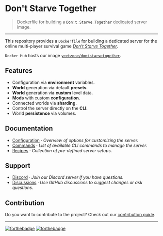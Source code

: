 # Don't Starve Together
> Dockerfile for building a [`Don't Starve Together`][website] dedicated server image.

---

This repository provides a `Dockerfile` for building a dedicated server
for the online multi-player survival game [*Don't Starve Together*][website].

`Docker Hub` hosts our image [`yeetzone/dontstarvetogether`][hub].

## Features
- Configuration via **environment** variables.
- **World** generation via default **presets**.
- **World** generation via **custom** level data.
- **Mods** with custom **configuration**.
- Connected worlds via **sharding**.
- Control the server directly on the **CLI**.
- World **persistence** via volumes.

## Documentation
- [Configuration][docs-configuration] · *Overview of options for customizing the server.*
- [Commands][docs-commands] · *List of available CLI commands to manage the server.*
- [Recipes][docs-recipes] · *Collection of pre-defined server setups.*

## Support
- [Discord][support-discord] · *Join our Discord server if you have questions.*
- [Discussions][support-github] · *Use GitHub discussions to suggest changes or ask questions.*

## Contribution
Do you want to contribute to the project?
Check out our [contribution guide][contribution-guide].

---

[![forthebadge](https://forthebadge.com/images/badges/open-source.svg)](https://forthebadge.com/)
[![forthebadge](https://forthebadge.com/images/badges/built-with-love.svg)](https://forthebadge.com/)

[docs-configuration]: /docs/configuration.md
[docs-commands]: /docs/commands.md
[docs-recipes]: /docs/recipes.md
[support-discord]: https://go.yeet.zone/discord
[support-github]: https://github.com/yeetzone/docker-dontstarvetogether/discussions
[contribution-guide]: /CONTRIBUTING.md
[hub]: https://hub.docker.com/r/yeetzone/dontstarvetogether
[website]: https://www.dontstarvetogether.com/

